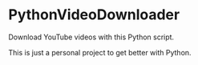 # PythonVideoDownloader
Download YouTube videos with this Python script.

This is just a personal project to get better with Python.

